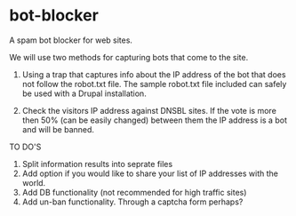 bot-blocker
===========

A spam bot blocker for web sites.

We will use two methods for capturing bots that come to the site.

1. Using a trap that captures info about the IP address of the bot that does not follow the robot.txt file. The sample robot.txt file included can safely be used with a Drupal installation.

2. Check the visitors IP address against DNSBL sites. If the vote is more then 50% (can be easily changed) between them the IP address is a bot and will be banned.


TO DO'S
1. Split information results into seprate files
2. Add option if you would like to share your list of IP addresses with the world.
3. Add DB functionality (not recommended for high traffic sites)
4. Add un-ban functionality. Through a captcha form perhaps?
